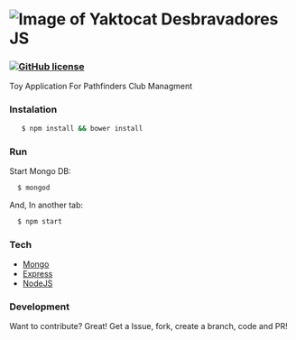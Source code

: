 # ![Image of Yaktocat](http://i.imgur.com/sISqxM8.png) Desbravadores JS

### [![GitHub license](https://img.shields.io/badge/caution-in%20progress-yellow.svg?style=flat-square)](http://opensource.org/licenses/MIT)

Toy Application For Pathfinders Club Managment

### Instalation

```sh
   $ npm install && bower install
```

### Run

Start Mongo DB:

```sh
  $ mongod
```

And, In another tab:

```sh
  $ npm start
```

### Tech
* [Mongo]
* [Express]
* [NodeJS]

### Development

Want to contribute? Great!
Get a Issue, fork, create a branch, code and PR!

[//]: # (References)

[NodeJS]: <https://nodejs.org/>
[Mongo]: <https://www.mongodb.org/>
[Express]: <http://expressjs.com/>
